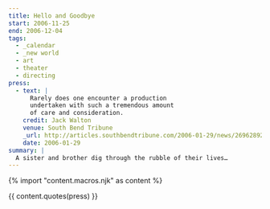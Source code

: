 ```yaml
---
title: Hello and Goodbye
start: 2006-11-25
end: 2006-12-04
tags:
  - _calendar
  - _new world
  - art
  - theater
  - directing
press:
  - text: |
      Rarely does one encounter a production
      undertaken with such a tremendous amount
      of care and consideration.
    credit: Jack Walton
    venue: South Bend Tribune
    _url: http://articles.southbendtribune.com/2006-01-29/news/26962892_1_hester-darkness-athol-fugard
    date: 2006-01-29
summary: |
  A sister and brother dig through the rubble of their lives…
---
```


{% import "content.macros.njk" as content %}

{{ content.quotes(press) }}
